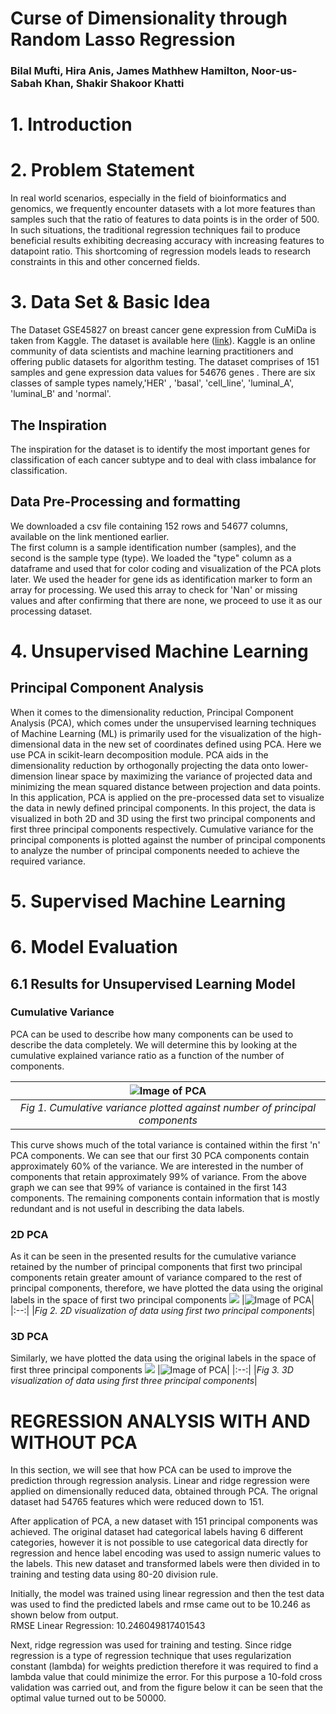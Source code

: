 # Curse of Dimensionality through Random Lasso Regression
### Bilal Mufti, Hira Anis, James Mathhew Hamilton, Noor-us-Sabah Khan, Shakir Shakoor Khatti
# 1. Introduction
# 2. Problem Statement
In real world scenarios, especially in the field of bioinformatics and genomics, we frequently encounter datasets with a lot more features than samples such that the ratio of features to data points is in the order of 500. In such situations, the traditional regression techniques fail to produce beneficial results exhibiting decreasing accuracy with increasing features to datapoint ratio. This shortcoming of regression models leads to research constraints in this and other concerned fields. 
# 3. Data Set & Basic Idea
 The Dataset GSE45827 on breast cancer gene expression from CuMiDa is taken from Kaggle. The dataset is available here ([link](https://www.kaggle.com/brunogrisci/breast-cancer-gene-expression-cumida)). Kaggle is an online community of data scientists and machine learning practitioners and offering public datasets for algorithm testing. 
The dataset comprises of 151 samples and gene expression data values for 54676 genes . There are six classes of sample types namely,'HER' , 'basal', 'cell_line', 'luminal_A', 'luminal_B' and 'normal'.
## The Inspiration
The inspiration for the dataset is to identify the most important genes for classification of each cancer subtype and to deal with class imbalance for classification.
## Data Pre-Processing and formatting
We downloaded a csv file containing 152 rows and 54677 columns, available on the link mentioned earlier.   
  The first column is a sample identification number (samples), and the second is the sample type (type). We loaded the "type" column as a dataframe and used that for color coding and visualization of the PCA plots later. We used the header for gene ids as identification marker to form an array for processing. We used this array to check for 'Nan' or missing values and after confirming that there are none, we proceed to use it as our processing dataset. 
# 4. Unsupervised Machine Learning
## Principal Component Analysis
When it comes to the dimensionality reduction, Principal Component Analysis (PCA), which comes under the unsupervised learning techniques of Machine Learning (ML) is primarily used for the visualization of the high-dimensional data in the new set of coordinates defined using PCA. Here we use PCA in scikit-learn decomposition module.  PCA aids in the dimensionality reduction by orthogonally projecting the data onto lower-dimension linear space by maximizing the variance of projected data and minimizing the mean squared distance between projection and data points.  
  In this application, PCA is applied on the pre-processed data set to visualize the data in newly defined principal components. In this project, the data is visualized in both 2D and 3D using the first two principal components and first three principal components respectively. Cumulative variance for the principal components is plotted against the number of principal components to analyze the number of principal components needed to achieve the required variance.
# 5. Supervised Machine Learning
# 6. Model Evaluation
## 6.1 Results for Unsupervised Learning Model
### Cumulative Variance
PCA can be used to describe how many components can be used to describe the data completely. We  will determine this by looking at the cumulative explained variance ratio as a function of the number of components.  

|![Image of PCA](https://github.com/Hanis3-gatech/CS7641-Project-15/blob/master/cutoffvariance.png)|
|:--:|
|*Fig 1. Cumulative variance plotted against number of principal components*|

This curve shows much of the total variance is contained within the first 'n' PCA components. We can see that our first 30 PCA components contain approximately 60% of the variance. We are interested in the number of components that retain approximately 99% of variance. From the above graph we can see that 99% of variance is contained in the first 143 components. The remaining components contain information that is mostly redundant and is not useful in describing the data labels. 

### 2D PCA
As it can be seen in the presented results for the cumulative variance retained by the number of principal components that first two principal components retain greater amount of variance compared to the rest of principal components, therefore, we have plotted the data using the original labels in the space of first two principal components <img src="https://render.githubusercontent.com/render/math?math=PC_{1} \text{ and } PC_{2}">
|![Image of PCA](https://github.com/Hanis3-gatech/CS7641-Project-15/blob/master/PCA2D.png)|
|:--:|
|*Fig 2. 2D visualization of data using first two principal components*|

### 3D PCA
Similarly, we have plotted the data using the original labels in the space of first three principal components <img src="https://render.githubusercontent.com/render/math?math=PC_{1}, PC_{2} \text{ and } PC_{3}">
|![Image of PCA](https://github.com/Hanis3-gatech/CS7641-Project-15/blob/master/PCA3D.png)|
|:--:|
|*Fig 3. 3D visualization of data using first three principal components*|


# REGRESSION ANALYSIS WITH AND WITHOUT PCA
In this section, we will see that how PCA can be used to improve the prediction through regression analysis. Linear and ridge regression were applied on dimensionally reduced data, obtained through PCA. The orignal dataset had 54765 features which were reduced down to 151.  

After application of PCA, a new dataset with 151 principal components was achieved. The original dataset had categorical labels having 6 different categories, however it is not possible to use categorical data directly for regression and hence label encoding was used to assign numeric values to the labels. This new dataset and transformed labels were then divided in to training and testing data using 80-20 division rule. 

Initially, the model was trained using linear regression and then the test data was used to find the predicted labels and rmse came out to be 10.246 as shown below from output.  
RMSE Linear Regression: 10.246049817401543  

Next, ridge regression was used for training and testing. Since ridge regression is a type of regression technique that uses regularization constant (lambda) for weights prediction therefore it was required to find a lambda value that could minimize the error. For this purpose a 10-fold cross validation was carried out, and from the figure below it can be seen that the optimal value turned out to be 50000.  

